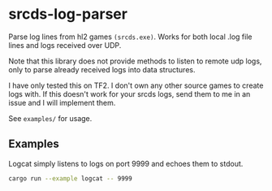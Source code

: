 # srcds-log-parser

Parse log lines from hl2 games `(srcds.exe)`. Works for both local .log file lines and logs received over UDP.

Note that this library does not provide methods to listen to remote udp logs, only to parse already received logs into data structures.

I have only tested this on TF2. I don't own any other source games to create logs with. If this doesn't work for your srcds logs, send them to me in an issue and I will implement them.

See `examples/` for usage. 

## Examples

Logcat simply listens to logs on port 9999 and echoes them to stdout.

```bash
cargo run --example logcat -- 9999
```